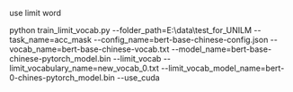 use limit word

python train_limit_vocab.py --folder_path=E:\data\test_for_UNILM --task_name=acc_mask --config_name=bert-base-chinese-config.json --vocab_name=bert-base-chinese-vocab.txt --model_name=bert-base-chinese-pytorch_model.bin --limit_vocab --limit_vocabulary_name=new_vocab_0.txt --limit_vocab_model_name=bert-0-chines-pytorch_model.bin --use_cuda